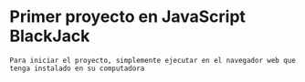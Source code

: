 # Primer proyecto en JavaScript BlackJack

```
Para iniciar el proyecto, simplemente ejecutar en el navegador web que tenga instalado en su computadora
```